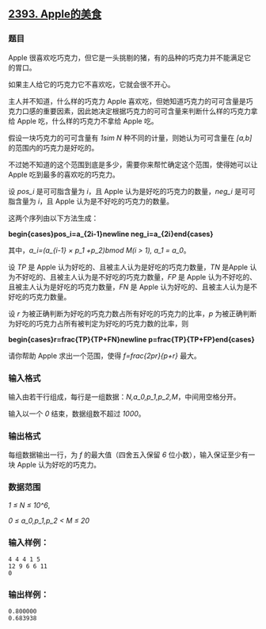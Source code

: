 ## [2393. Apple的美食](https://www.acwing.com/problem/content/2395/)

### 题目

Apple 很喜欢吃巧克力，但它是一头挑剔的猪，有的品种的巧克力并不能满足它的胃口。

如果主人给它的巧克力它不喜欢吃，它就会很不开心。

主人并不知道，什么样的巧克力 Apple 喜欢吃，但她知道巧克力的可可含量是巧克力口感的重要因素，因此她决定根据巧克力的可可含量来判断什么样的巧克力拿给 Apple 吃，什么样的巧克力不拿给 Apple 吃。

假设一块巧克力的可可含量有 *1sim N* 种不同的计量，则她认为可可含量在 *[a,b]* 的范围内的巧克力是好吃的。

不过她不知道的这个范围到底是多少，需要你来帮忙确定这个范围，使得她可以让 Apple 吃到最多的喜欢吃的巧克力。

设 *pos_i* 是可可脂含量为 *i*，且 Apple 认为是好吃的巧克力的数量，*neg_i* 是可可脂含量为 *i*，且 Apple 认为是不好吃的巧克力的数量。

这两个序列由以下方法生成：

**begin{cases}pos_i=a_{2i-1}newline neg_i=a_{2i}end{cases}**

其中，*a_i=(a_{i-1} × p_1 +p_2)bmod M(i > 1), a_1 = a_0*。

设 *TP* 是 Apple 认为好吃的、且被主人认为是好吃的巧克力数量，*TN* 是Apple 认为不好吃的、且被主人认为是不好吃的巧克力数量，*FP* 是 Apple 认为不好吃的、且被主人认为是好吃的巧克力数量，*FN* 是 Apple 认为好吃的、且被主人认为是不好吃的巧克力数量。

设 *r* 为被正确判断为好吃的巧克力数占所有好吃的巧克力的比率，*p* 为被正确判断为好吃的巧克力占所有被判定为好吃的巧克力数的比率，则

**begin{cases}r=frac{TP}{TP+FN}newline p=frac{TP}{TP+FP}end{cases}**

请你帮助 Apple 求出一个范围，使得 *f=frac{2pr}{p+r}* 最大。

### 输入格式

输入由若干行组成，每行是一组数据：*N,a_0,p_1,p_2,M*，中间用空格分开。

输入以一个 *0* 结束，数据组数不超过 *1000*。

### 输出格式

每组数据输出一行，为 *f* 的最大值（四舍五入保留 *6* 位小数），输入保证至少有一块 Apple 认为好吃的巧克力。

### 数据范围

*1 ≤ N ≤ 10^6*,

*0 ≤ a_0,p_1,p_2 < M ≤ 20*

### 输入样例：

```
4 4 4 1 5
12 9 6 6 11
0
```

### 输出样例：

```
0.800000
0.683938
```
